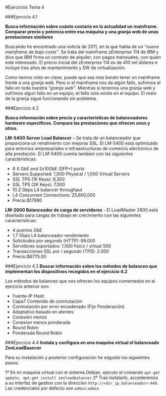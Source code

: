 #Ejercicios Tema 4

###Ejercicio 4.1

**Busca información sobre cuánto costaría en la actualidad un mainframe. Comparar precio y potencia entre esa máquina y una granja web de unas prestaciones similares**

Buscando he encontrado una noticia de 2011, en la que habla de un *"nuevo mainframe de bajo coste"*. Se trata del mainframe *zEnterprise 114* de IBM y dice que IBM firma un contrato de alquiler, con pagos mensuales, con quien este interesado.
El precio inicial del zEnterprise 114 es de 410 mil dólares e incluye tres años de mantenimiento y SW de virtualización.

Como hemos visto en clase, puede que sea mas barato tener un mainframe frente a una granja web. Pero si el mainframe nos da algún fallo, sufrimos el fallo en toda nuestra *"granja web"*.
Mientras si tenemos una granja web y sufrimos algun fallo en un equipo, el fallo solo existe en el equipo. El resto de la granja sigue funcionando sin problema.


###Ejercicio 4.2

**Busca información sobre precio y características de balanceadores hardware especificos. Compara las prestaciones que ofrecen unos y otros.**

**LM-5400 Server Load Balancer** – Se trata de un balanceador que proporciona un rendimiento con mejoras SSL. El LM-5400 está optimizado para entornos empresariales e infraestructuras de comercio electrónico de alta prestación. El LM-5400 cuenta tambien con las siguientes características:

  * 8 X GbE and 2x10GbE (SFP+) ports
  * Servers Supported: 1,000 Physical / 1,000 Virtual Servers
  * SSL TPS (1K Keys): 9,300
  * SSL TPS (2K Keys): 7,000
  * 10.2 Gbps L4 balancer throughput
  * L4 Concurrent Connections: 25,600,000
  * Precio:$17990

  **LM-2600 Balanceador de carga de servidores** - El LoadMaster 2600 está diseñado para cargas de trabajo en crecimiento con las siguientes características:

  * 4 puertos GbE
  * 1,7 Gbps L4 balanceador rendimiento
  * Solicitudes por segundo (HTTP): 69.000
  * Servidores soportados: 1.000 físico / virtual 500
  * Transacciones SSL por / segundo (TPS): 2.000
  * Precio:$6775.00

###Ejercicio 4.3
**Buscar información sobre los métodos de balanceo que implementan los dispositivos recogidos en el ejercicio 4.2**

Los métodos de balanceo que nos ofrecen los equipos comentados en el ejercicio anterior son:

  + Fuente-IP Hash
  + Capa7 Contenido de conmutación
  + Conmutación por error encadenado (Fijo Ponderación)
  + Adaptativo basado en atentes
  + Conexión menos
  + Conexion menos ponderada
  + Round Robin
  + Ponderada Round Robin

###Ejercicio 4.4
**Instala y configura en una maquina virtual el balanceado ZenLoadBaancer**


Para su instalación y posterior configuración he seguido los siguientes pasos:

  1º  En mi maquina virtual con el sistema Debian, ejecuto el comando ``apt-get update; apt-get install zenloadbalancer``
  2º Tras instalarlo, accederemos a su interfaz de gestion con la direccion ``http://<dir_ip_balanceador>:444``. Las credenciales por defecto son ``admin:admin``
